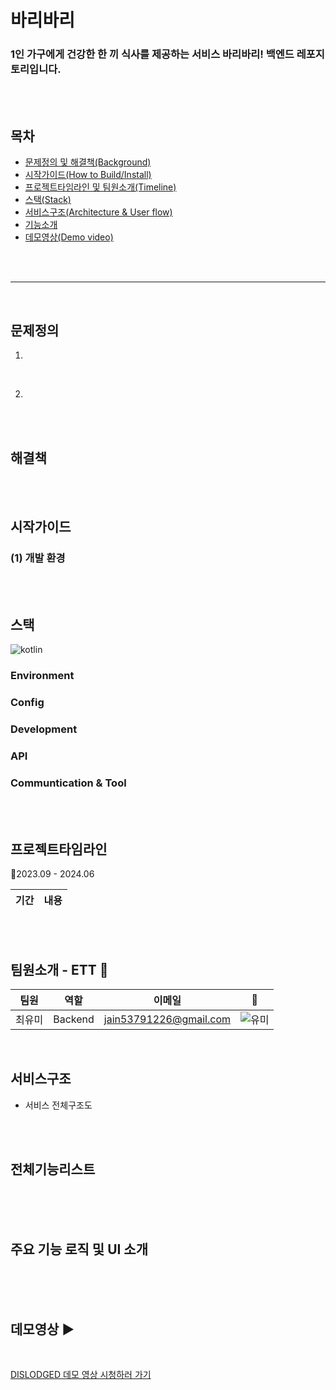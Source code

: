 # 바리바리



### 1인 가구에게 건강한 한 끼 식사를 제공하는 서비스 바리바리! 백엔드 레포지토리입니다.




<br>
<br>


## 목차
- [문제정의 및 해결책(Background)](#문제정의)
  <br>
- [시작가이드(How to Build/Install)](#시작가이드)
  <br>
- [프로젝트타임라인 및 팀원소개(Timeline)](#프로젝트타임라인)
  <br>
- [스택(Stack)](#스택)
  <br>
- [서비스구조(Architecture & User flow)](#서비스구조)
  <br>
- [기능소개](#전체기능리스트)
  <br>
- [데모영상(Demo video)](#포스터)

<br>
<br>

---

<br>

## 문제정의 
1.

<br>

2.
<br>
<br>

## 해결책 

<br>
<br>


## 시작가이드 

### (1) 개발 환경


<br>


<br>


## 스택
![kotlin](https://img.shields.io/badge/Kotlin-0095D5?&style=for-the-badge&logo=kotlin&logoColor=white)
<br>

### Environment



### Config



### Development


### API
### Communtication & Tool

<br>
<br>






## 프로젝트타임라인

📅2023.09 - 2024.06

|기간|내용|
|----|---|

<br>
<br>

## 팀원소개 - ETT 💛

|팀원|역할|이메일|💛|
|----|---|----|---|
|최유미|Backend|jain53791226@gmail.com| ![유미](https://github.com/ETT-DISLODGED/.github/assets/110734087/fbdc2a81-3220-4fcc-a208-a07fa6bf5e97) |

<br>



## 서비스구조

- 서비스 전체구조도


<br>
<br>




## 전체기능리스트 
<br>




<br>
<br>

## 주요 기능 로직 및 UI 소개 
<br>


<br>
<br>


## 데모영상 ▶️
<br>

[DISLODGED 데모 영상 시청하러 가기](https://www.youtube.com/watch?v=E3e9SRJPGZM)

<br>
<br>
